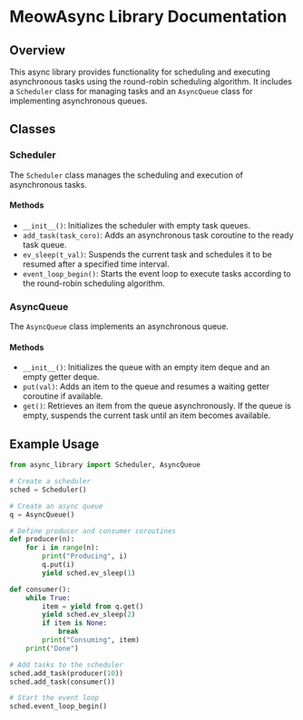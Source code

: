 # MeowAsync Library Documentation

## Overview

This async library provides functionality for scheduling and executing asynchronous tasks using the round-robin scheduling algorithm. It includes a `Scheduler` class for managing tasks and an `AsyncQueue` class for implementing asynchronous queues.

## Classes

### Scheduler

The `Scheduler` class manages the scheduling and execution of asynchronous tasks.

#### Methods

- `__init__()`: Initializes the scheduler with empty task queues.
- `add_task(task_coro)`: Adds an asynchronous task coroutine to the ready task queue.
- `ev_sleep(t_val)`: Suspends the current task and schedules it to be resumed after a specified time interval.
- `event_loop_begin()`: Starts the event loop to execute tasks according to the round-robin scheduling algorithm.

### AsyncQueue

The `AsyncQueue` class implements an asynchronous queue.

#### Methods

- `__init__()`: Initializes the queue with an empty item deque and an empty getter deque.
- `put(val)`: Adds an item to the queue and resumes a waiting getter coroutine if available.
- `get()`: Retrieves an item from the queue asynchronously. If the queue is empty, suspends the current task until an item becomes available.

## Example Usage

```python
from async_library import Scheduler, AsyncQueue

# Create a scheduler
sched = Scheduler()

# Create an async queue
q = AsyncQueue()

# Define producer and consumer coroutines
def producer(n):
    for i in range(n):
        print("Producing", i)
        q.put(i)
        yield sched.ev_sleep(1)

def consumer():
    while True:
        item = yield from q.get()
        yield sched.ev_sleep(2)
        if item is None:
            break
        print("Consuming", item)
    print("Done")

# Add tasks to the scheduler
sched.add_task(producer(10))
sched.add_task(consumer())

# Start the event loop
sched.event_loop_begin()
